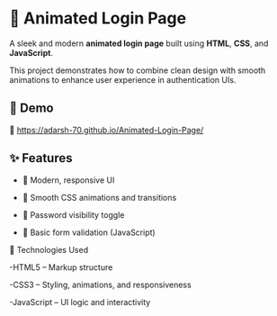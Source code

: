 # 🔐 Animated Login Page

A sleek and modern **animated login page** built using **HTML**, **CSS**, and **JavaScript**. 

This project demonstrates how to combine clean design with smooth animations to enhance user experience in authentication UIs.

## 🎥 Demo

📍 https://adarsh-70.github.io/Animated-Login-Page/

## ✨ Features

- 🎨 Modern, responsive UI

- 💫 Smooth CSS animations and transitions

- 👀 Password visibility toggle

- 🛑 Basic form validation (JavaScript)

🔧 Technologies Used

 -HTML5 – Markup structure

 -CSS3 – Styling, animations, and responsiveness

 -JavaScript – UI logic and interactivity
